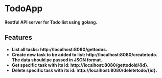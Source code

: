 # TodoApp 

**Restful API server for Todo list using golang.**
## Features 
* **List all tasks: http://localhost:8080/gettodos.**
* **Create new task to be added to list: http://localhost:8080/createtodo. The data should pe passed in JSON format.**
* **Get specific task with its id: http://localhost:8080/gettodoid/{id}.**
* **Delete specific task with its id: http://localhost:8080/deletetodo/{id}.**
